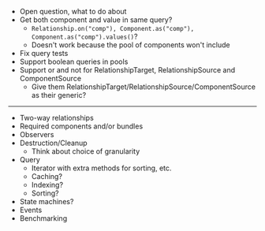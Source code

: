 * Open question, what to do about
* Get both component and value in same query?
  * `Relationship.on("comp"), Component.as("comp"), Component.as("comp").values()`?
  * Doesn't work because the pool of components won't include 
* Fix query tests
* Support boolean queries in pools
* Support or and not for RelationshipTarget, RelationshipSource and ComponentSource
  * Give them RelationshipTarget/RelationshipSource/ComponentSource as their generic?

-------------

* Two-way relationships
* Required components and/or bundles
* Observers
* Destruction/Cleanup
  * Think about choice of granularity
* Query
  * Iterator with extra methods for sorting, etc.
  * Caching?
  * Indexing?
  * Sorting?
* State machines?
* Events
* Benchmarking
